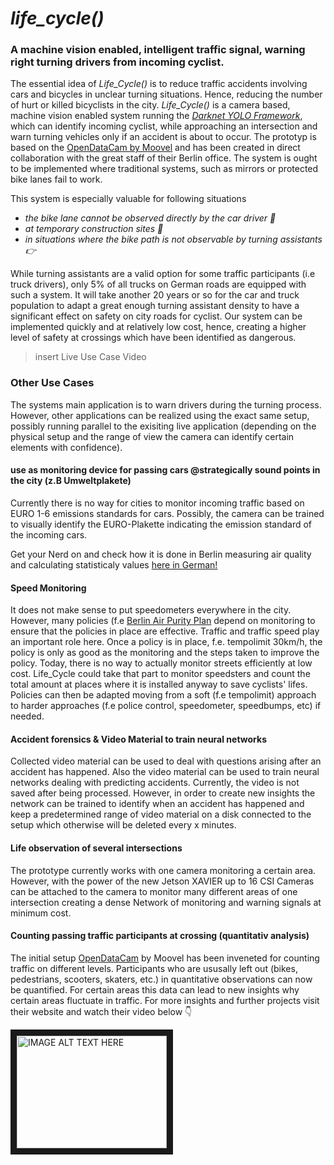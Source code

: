 # _life_cycle()_
### A machine vision enabled, intelligent traffic signal, warning right turning drivers from incoming cyclist. 

The essential idea of _Life_Cycle()_ is to reduce traffic accidents involving cars and bicycles in unclear turning situations. Hence, reducing the number of hurt or killed bicyclists in the city. _Life_Cycle()_ is a camera based, machine vision enabled system running the [_Darknet YOLO Framework_](https://pjreddie.com/darknet/yolo/), which can identify incoming cyclist, while approaching an intersection and warn turning vehicles only if an accident is about to occur. The prototyp is based on the [OpenDataCam by Moovel](https://www.move-lab.com/project/opendatacam/) and has been created in direct collaboration with the great staff of their Berlin office.
The system is ought to be implemented where traditional systems, such as mirrors or protected bike lanes fail to work. 

This system is especially valuable for following situations 
- _the bike lane cannot be observed directly by the car driver :truck:_
- _at temporary construction sites :construction:_
- _in situations where the bike path is not observable by turning assistants :point_right:_

While turning assistants are a valid option for some traffic participants (i.e truck drivers), only 5% of all trucks on German roads are equipped with such a system. It will take another 20 years or so for the car and truck population to adapt a great enough turning assistant density to have a significant effect on safety on city roads for cyclist.
Our system can be implemented quickly and at relatively low cost, hence, creating a higher level of safety at crossings which have been identified as dangerous.

>insert Live Use Case Video

### Other Use Cases
The systems main application is to warn drivers during the turning process. However, other applications can be realized using the exact same setup, possibly running parallel to the exisiting live application (depending on the physical setup and the range of view the camera can identify certain elements with confidence).

#### use as monitoring device for passing cars @strategically sound points in the city (z.B Umweltplakete)
Currently there is no way for cities to monitor incoming traffic based on EURO 1-6 emissions standards for cars. Possibly, the camera can be trained to visually identify the EURO-Plakette indicating the emission standard of the incoming cars.  

Get your Nerd on and check how it is done in Berlin measuring air quality and calculating statisticaly values [here in German!](https://www.berlin.de/senuvk/umwelt/luftqualitaet/umweltzone/download/umweltzone_1jahr_bericht.pdf)

#### Speed Monitoring 
It does not make sense to put speedometers everywhere in the city. However, many policies (f.e [Berlin Air Purity Plan](https://www.berlin.de/hauptstadtluft/en/improving-air-quality/air-purity-plan/) depend on monitoring to ensure that the policies in place are effective. Traffic and traffic speed play an important role here. Once a policy is in place, f.e. tempolimit 30km/h, the policy is only as good as the monitoring and the steps taken to improve the policy. Today, there is no way to actually monitor streets efficiently at low cost. 
Life_Cycle could take that part to monitor speedsters and count the total amount at places where it is installed anyway to save cyclists' lifes. 
Policies can then be adapted moving from a soft (f.e tempolimit) approach to harder approaches (f.e police control, speedometer, speedbumps, etc) if needed.

#### Accident forensics & Video Material to train neural networks
Collected video material can be used to deal with questions arising after an accident has happened. Also the video material can be used to train neural networks dealing with predicting accidents. 
Currently, the video is not saved after being processed. However, in order to create new insights the network can be trained to identify when an accident has happened and keep a predetermined range of video material on a disk connected to the setup which otherwise will be deleted every x minutes. 

#### Life observation of several intersections
The prototype currently works with one camera monitoring a certain area. However, with the power of the new Jetson XAVIER up to 16 CSI Cameras can be attached to the camera to monitor many different areas of one intersection creating a dense Network of monitoring and warning signals at minimum cost.

#### Counting passing traffic participants at crossing (quantitativ analysis)
The initial setup [OpenDataCam](https://www.move-lab.com/project/opendatacam/) by Moovel has been inveneted for counting traffic on different levels. Participants who are ususally left out (bikes, pedestrians, scooters, skaters, etc.) in quantitative observations can now be quantified. For certain areas this data can lead to new insights why certain areas fluctuate in traffic. For more insights and further projects visit their website and watch their video below :point_down:

<a href="https://vimeo.com/346340651"><img src="https://www.move-lab.com/project/opendatacam/static/images/about-2.jpg" alt="IMAGE ALT TEXT HERE" width="240" height="180" border="10" /></a>

